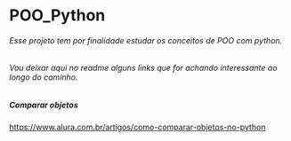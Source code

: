 # POO_Python

###### Esse projeto tem por finalidade estudar os conceitos de POO com python. 
###### Vou deixar aqui no readme alguns links que for achando interessante ao longo do caminho.

##### Comparar objetos
https://www.alura.com.br/artigos/como-comparar-objetos-no-python
